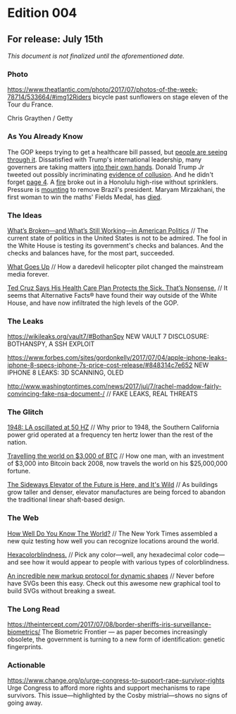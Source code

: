 # Edition 004

## For release: July 15th

_This document is not finalized until the aforementioned date._

### Photo

https://www.theatlantic.com/photo/2017/07/photos-of-the-week-78714/533664/#img12Riders bicycle past sunflowers on stage eleven of the Tour du France.

Chris Graythen / Getty

### As You Already Know
The GOP keeps trying to get a healthcare bill passed, but [people are seeing through it](https://www.nytimes.com/2017/07/15/health/senate-health-care-obamacare.html). Dissatisfied with Trump's international leadership, many governers are taking matters [into their own hands](https://www.nytimes.com/2017/07/15/us/trump-governors-diplomatic-missions.html). Donald Trump Jr tweeted out possibly incriminating [evidence of collusion](https://twitter.com/DonaldJTrumpJr/status/884789418455953413). And he didn't forget [page 4](https://twitter.com/DonaldJTrumpJr/status/884789839522140166). A [fire](https://www.theatlantic.com/news/archive/2017/07/honolulu-fire/533796/) broke out in a Honolulu high-rise without sprinklers. Pressure is [mounting](https://theintercept.com/2017/07/12/as-momentum-grows-to-remove-brazils-president-new-pressure-campaign-sparks-rage/) to remove Brazil's president. Maryam Mirzakhani, the first woman to win the maths' Fields Medal, has [died](http://www.bbc.com/news/science-environment-40617094).

### The Ideas

[What’s Broken—and What’s Still Working—in American Politics](https://www.theatlantic.com/politics/archive/2017/07/checks-balances/533511/) // The current state of politics in the United States is not to be admired. The fool in the White House is testing its government's checks and balances. And the checks and balances have, for the most part, succeeded.

[What Goes Up](http://epicmagazine.com/whatgoesup/) // How a daredevil helicopter pilot changed the mainstream media forever.

[Ted Cruz Says His Health Care Plan Protects the Sick. That’s Nonsense.](http://www.slate.com/blogs/moneybox/2017/07/14/ted_cruz_claims_his_health_care_plan_protects_sick_americans_nope.html) // It seems that Alternative Facts® have found their way outside of the White House, and have now infiltrated the high levels of the GOP.

### The Leaks

https://wikileaks.org/vault7/#BothanSpy NEW VAULT 7 DISCLOSURE: BOTHANSPY, A SSH EXPLOIT

https://www.forbes.com/sites/gordonkelly/2017/07/04/apple-iphone-leaks-iphone-8-specs-iphone-7s-price-cost-release/#848314c7e652 NEW IPHONE 8 LEAKS: 3D SCANNING, OLED

http://www.washingtontimes.com/news/2017/jul/7/rachel-maddow-fairly-convincing-fake-nsa-document-/ // FAKE LEAKS, REAL THREATS

### The Glitch
[1948: LA oscillated at 50 HZ](http://gizmodo.com/before-1948-las-power-grid-was-incompatible-with-the-r-1683629042) // Why prior to 1948, the Southern California power grid operated at a frequency ten hertz lower than the rest of the nation.

[Travelling the world on $3,000 of BTC](https://www.forbes.com/sites/bishopjordan/2017/07/07/bitcoin-millionaire/#4d4ced746261) // How one man, with an investment of $3,000 into Bitcoin back 2008, now travels the world on his $25,000,000 fortune.

[The Sideways Elevator of the Future is Here, and It's Wild](https://www.wired.com/story/the-sideways-elevator-of-the-future-is-here/) // As buildings grow taller and denser, elevator manufactures are being forced to abandon the traditional linear shaft-based design.

### The Web

[How Well Do You Know The World?](https://www.nytimes.com/interactive/2017/07/14/travel/places-to-go-quiz.html) // The New York Times assembled a new quiz testing how well you can recognize locations around the world.

[Hexacolorblindness.](http://www.colorhexa.com/87ceeb) // Pick any color—well, any hexadecimal color code—and see how it would appear to people with various types of colorblindness.

[An incredible new markup protocol for dynamic shapes](http://ivanceras.github.io/svgbob-editor/) // Never before have SVGs been this easy. Check out this awesome new graphical tool to build SVGs without breaking a sweat.

### The Long Read
https://theintercept.com/2017/07/08/border-sheriffs-iris-surveillance-biometrics/ The Biometric Frontier — as paper becomes increasingly obsolete, the government is turning to a new form of identification: genetic fingerprints.

### Actionable
https://www.change.org/p/urge-congress-to-support-rape-survivor-rights Urge Congress to afford more rights and support mechanisms to rape survivors. This issue—highlighted by the Cosby mistrial—shows no signs of going away.
